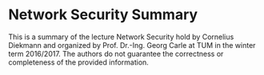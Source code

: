# Network Security Summary
This is a summary of the lecture Network Security hold by Cornelius Diekmann and organized by Prof. Dr.-Ing. Georg Carle at TUM in the winter term 2016/2017. The authors do not guarantee the correctness or completeness of the provided information.
